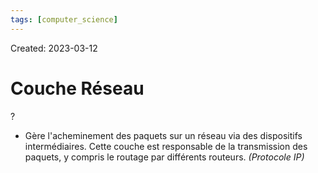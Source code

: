 ```yaml
---
tags: [computer_science] 
---
```

Created: 2023-03-12

# Couche Réseau
?
- Gère l'acheminement des paquets sur un réseau via des dispositifs intermédiaires. Cette couche est responsable de la transmission des paquets, y compris le routage par différents routeurs. *(Protocole IP)*
<!--SR:!2023-04-29,28,230-->
